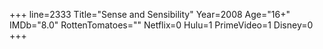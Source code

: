 +++
line=2333
Title="Sense and Sensibility"
Year=2008
Age="16+"
IMDb="8.0"
RottenTomatoes=""
Netflix=0
Hulu=1
PrimeVideo=1
Disney=0
+++

